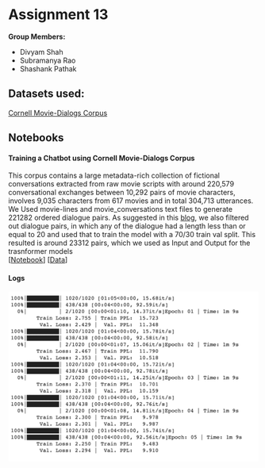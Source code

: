 # Assignment 13

**Group Members:**
* Divyam Shah
* Subramanya Rao
* Shashank Pathak


## Datasets used:
[Cornell Movie-Dialogs Corpus](http://www.mpi-sws.org/~cristian/Cornell_Movie-Dialogs_Corpus.html)


## Notebooks
#### Training a Chatbot using Cornell Movie-Dialogs Corpus
This corpus contains a large metadata-rich collection of fictional conversations extracted from raw movie scripts with around 220,579 conversational exchanges between 10,292 pairs of movie characters, involves 9,035 characters from 617 movies and in total 304,713 utterances. We Used movie-lines and movie_conversations text files to generate 221282 ordered dialogue pairs. As suggested in this [blog](https://pytorch.org/tutorials/beginner/chatbot_tutorial.html), we also filtered out dialogue pairs, in which any of the dialogue had a length less than or equal to 20 and used that to train the model with a 70/30 train val split. This resulted is around 23312 pairs, which we used as Input and Output for the trasnformer models   
 [[Notebook](https://github.com/shashankhalo7/TheSchoolOfAI-END-Assignments/blob/main/Assignment13/Assignment_13.ipynb)] [[Data](http://www.mpi-sws.org/~cristian/Cornell_Movie-Dialogs_Corpus.html)]

#### Logs
![](https://github.com/shashankhalo7/TheSchoolOfAI-END-Assignments/blob/main/Assignment13/images/Training%20Logs.png)
